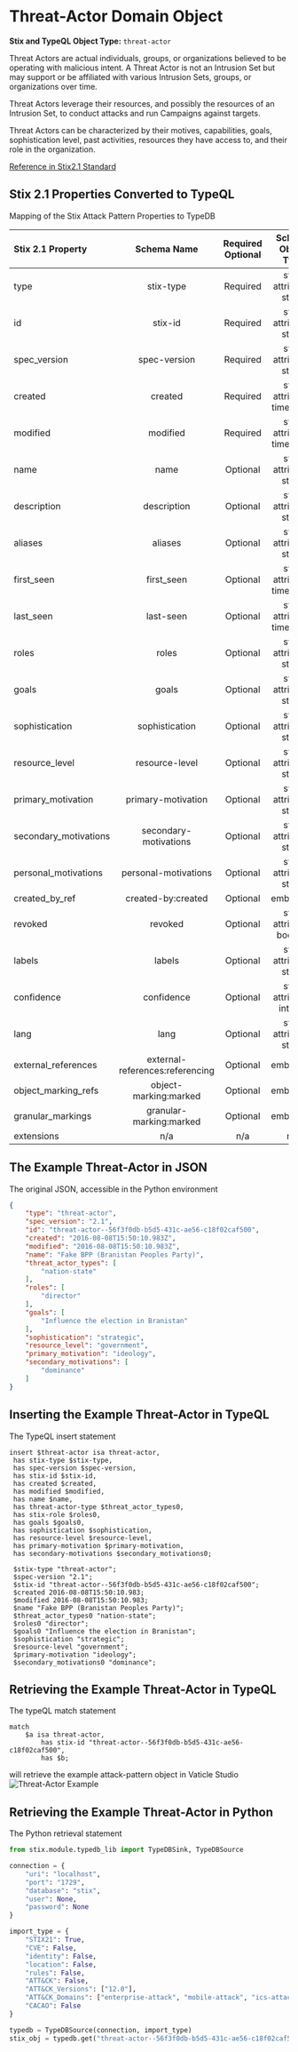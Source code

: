 # Threat-Actor Domain Object

**Stix and TypeQL Object Type:**  `threat-actor`

Threat Actors are actual individuals, groups, or organizations believed to be operating with malicious intent. A Threat Actor is not an Intrusion Set but may support or be affiliated with various Intrusion Sets, groups, or organizations over time.

 

Threat Actors leverage their resources, and possibly the resources of an Intrusion Set, to conduct attacks and run Campaigns against targets.

Threat Actors can be characterized by their motives, capabilities, goals, sophistication level, past activities, resources they have access to, and their role in the organization.

[Reference in Stix2.1 Standard](https://docs.oasis-open.org/cti/stix/v2.1/os/stix-v2.1-os.html#_k017w16zutw)
## Stix 2.1 Properties Converted to TypeQL
Mapping of the Stix Attack Pattern Properties to TypeDB

|  Stix 2.1 Property    |           Schema Name             | Required  Optional  |      Schema Object Type | Schema Parent  |
|:--------------------|:--------------------------------:|:------------------:|:------------------------:|:-------------:|
|  type                 |            stix-type              |      Required       |  stix-attribute-string    |   attribute    |
|  id                   |             stix-id               |      Required       |  stix-attribute-string    |   attribute    |
|  spec_version         |           spec-version            |      Required       |  stix-attribute-string    |   attribute    |
|  created              |             created               |      Required       | stix-attribute-timestamp  |   attribute    |
|  modified             |             modified              |      Required       | stix-attribute-timestamp  |   attribute    |
|  name                 |               name                |      Optional       |  stix-attribute-string    |   attribute    |
|  description          |           description             |      Optional       |  stix-attribute-string    |   attribute    |
| aliases |aliases |      Optional       |  stix-attribute-string    |   attribute    |
| first_seen |first_seen |      Optional       | stix-attribute-timestamp  |   attribute    |
| last_seen |last-seen |      Optional       | stix-attribute-timestamp  |   attribute    |
| roles |roles |      Optional       |  stix-attribute-string    |   attribute    |
| goals |goals |      Optional       |  stix-attribute-string    |   attribute    |
| sophistication |sophistication |      Optional       |  stix-attribute-string    |   attribute    |
| resource_level |resource-level |      Optional       |  stix-attribute-string    |   attribute    |
| primary_motivation |primary-motivation |      Optional       |  stix-attribute-string    |   attribute    |
| secondary_motivations |secondary-motivations |      Optional       |  stix-attribute-string    |   attribute    |
| personal_motivations |personal-motivations |      Optional       |  stix-attribute-string    |   attribute    |
|  created_by_ref       |        created-by:created         |      Optional       |   embedded     |relation |
|  revoked              |             revoked               |      Optional       |  stix-attribute-boolean   |   attribute    |
|  labels               |              labels               |      Optional       |  stix-attribute-string    |   attribute    |
|  confidence           |            confidence             |      Optional       |  stix-attribute-integer   |   attribute    |
|  lang                 |               lang                |      Optional       |  stix-attribute-string    |   attribute    |
|  external_references  | external-references:referencing   |      Optional       |   embedded     |relation |
|  object_marking_refs  |      object-marking:marked        |      Optional       |   embedded     |relation |
|  granular_markings    |     granular-marking:marked       |      Optional       |   embedded     |relation |
|  extensions           |               n/a                 |        n/a          |           n/a             |      n/a       |

## The Example Threat-Actor in JSON
The original JSON, accessible in the Python environment
```json
{
    "type": "threat-actor",
    "spec_version": "2.1",
    "id": "threat-actor--56f3f0db-b5d5-431c-ae56-c18f02caf500",
    "created": "2016-08-08T15:50:10.983Z",
    "modified": "2016-08-08T15:50:10.983Z",
    "name": "Fake BPP (Branistan Peoples Party)",
    "threat_actor_types": [
        "nation-state"
    ],
    "roles": [
        "director"
    ],
    "goals": [
        "Influence the election in Branistan"
    ],
    "sophistication": "strategic",
    "resource_level": "government",
    "primary_motivation": "ideology",
    "secondary_motivations": [
        "dominance"
    ]
}
```


## Inserting the Example Threat-Actor in TypeQL
The TypeQL insert statement
```typeql
insert $threat-actor isa threat-actor,
 has stix-type $stix-type,
 has spec-version $spec-version,
 has stix-id $stix-id,
 has created $created,
 has modified $modified,
 has name $name,
 has threat-actor-type $threat_actor_types0,
 has stix-role $roles0,
 has goals $goals0,
 has sophistication $sophistication,
 has resource-level $resource-level,
 has primary-motivation $primary-motivation,
 has secondary-motivations $secondary_motivations0;

 $stix-type "threat-actor";
 $spec-version "2.1";
 $stix-id "threat-actor--56f3f0db-b5d5-431c-ae56-c18f02caf500";
 $created 2016-08-08T15:50:10.983;
 $modified 2016-08-08T15:50:10.983;
 $name "Fake BPP (Branistan Peoples Party)";
 $threat_actor_types0 "nation-state";
 $roles0 "director";
 $goals0 "Influence the election in Branistan";
 $sophistication "strategic";
 $resource-level "government";
 $primary-motivation "ideology";
 $secondary_motivations0 "dominance";
```

## Retrieving the Example Threat-Actor in TypeQL
The typeQL match statement

```typeql
match
    $a isa threat-actor,
        has stix-id "threat-actor--56f3f0db-b5d5-431c-ae56-c18f02caf500",
        has $b;
```


will retrieve the example attack-pattern object in Vaticle Studio
![Threat-Actor Example](./img/threat-actor.png)

## Retrieving the Example Threat-Actor  in Python
The Python retrieval statement

```python
from stix.module.typedb_lib import TypeDBSink, TypeDBSource

connection = {
    "uri": "localhost",
    "port": "1729",
    "database": "stix",
    "user": None,
    "password": None
}

import_type = {
    "STIX21": True,
    "CVE": False,
    "identity": False,
    "location": False,
    "rules": False,
    "ATT&CK": False,
    "ATT&CK_Versions": ["12.0"],
    "ATT&CK_Domains": ["enterprise-attack", "mobile-attack", "ics-attack"],
    "CACAO": False
}

typedb = TypeDBSource(connection, import_type)
stix_obj = typedb.get("threat-actor--56f3f0db-b5d5-431c-ae56-c18f02caf500")
```

